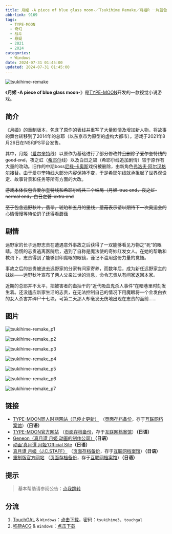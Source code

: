 ```yaml
---
title: 月姫 -A piece of blue glass moon-／Tsukihime Remake／月姬R 一片蓝色玻璃月亮／Rebirth 重置 重制
abbrlink: 9169
tags:
  - TYPE-MOON
  - 奇幻
  - 战斗
  - 悬疑
  - 2021
  - 2024
categories:
  - Windows
date: 2024-07-31 01:45:00
updated: 2024-07-31 01:45:00
---
```


![tsukihime-remake](https://static.saop.cc/vns/img/tsukihime-remake.webp)

《**月姬 -A piece of blue glass moon-**》是[TYPE-MOON](https://zh.moegirl.org.cn/TYPE-MOON)开发的一款视觉小说游戏。

<!-- more -->

## 简介

《[月姬](https://zh.moegirl.org.cn/月姬)》的重制版本，包含了原作的表线并重写了大量剧情及增加新人物，将故事的舞台转移到了2014年的总耶（以东京市为原型的虚构大都市）。游戏于2021年8月26日在NS和PS平台发售。

其中，月姬（[爱尔奎特](https://zh.moegirl.org.cn/爱尔奎特)线）以原作为基础进行了部分修改~~并且删除了爱尔奎特线的good end~~，夜之虹（[希耶尔](https://zh.moegirl.org.cn/希耶尔(月姬))线）以及白日之碧（希耶尔线追加剧情）较于原作有大量的改动。旧作的中期boss[尼禄·卡奥斯](https://zh.moegirl.org.cn/尼禄·卡奥斯)戏份被删除，由新角色[弗洛夫·阿尔汉格尔](https://zh.moegirl.org.cn/弗洛夫·阿尔汉格尔)接替。由于爱尔奎特线大部分内容保持不变，于是希耶尔线就承担起了世界观设定、故事背景和任务等所有方面的大改。

~~游戏本体仅包含爱尔奎特线和希耶尔线共三个结局（月姬-true end，夜之虹-normal end，白日之碧-extra end~~

~~至于包含远野秋叶，翡翠，琥珀和五月的里线，蘑菇表示请以期待下一次奥运会的心情慢慢等待论鸽子还得看蘑菇~~

## 剧情

远野家的长子远野志贵在遭遇意外事故之后获得了一双能够看见万物之“死”的眼睛。恐慌的志贵逃离医院后，遇到了自称是魔法使的奇妙红发女人。在她的帮助和教诲下，志贵得到了能够封印魔眼的眼镜，谨记不滥用这份力量的觉悟。

事故之后的志贵被送去远野家的分家有间家寄养，而数年后，成为新任远野家主的妹妹——远野秋叶宣布了两人父亲过世的消息，命令志贵从有间家返回本家。

近期的总耶并不太平，把被害者的血抽干的“近代吸血鬼杀人事件”在暗巷里时刻发生着。还没适应新家生活的志贵，在无法控制自己的情况下用魔眼将一个金发白衣的女人杀害并碎尸十七块，可第二天那人却毫发无伤地出现在志贵的面前……

## 图片

![tsukihime-remake_p1](https://static.saop.cc/vns/img/tsukihime-remake_p1.webp)

![tsukihime-remake_p2](https://static.saop.cc/vns/img/tsukihime-remake_p2.webp)

![tsukihime-remake_p3](https://static.saop.cc/vns/img/tsukihime-remake_p3.webp)

![tsukihime-remake_p4](https://static.saop.cc/vns/img/tsukihime-remake_p4.webp)

![tsukihime-remake_p5](https://static.saop.cc/vns/img/tsukihime-remake_p5.webp)

![tsukihime-remake_p6](https://static.saop.cc/vns/img/tsukihime-remake_p6.webp)

![tsukihime-remake_p7](https://static.saop.cc/vns/img/tsukihime-remake_p7.webp)

## 链接

- [TYPE-MOON同人时期网站（已停止更新）](http://www.typemoon.org/) （[页面存档备份](https://web.archive.org/web/20100304150149/http://www.typemoon.org/)，存于[互联网档案馆](https://zh.wikipedia.org/wiki/互联网档案馆)）**（日语）**
- [TYPE-MOON官方网站](http://www.typemoon.com/) （[页面存档备份](https://web.archive.org/web/20061121165221/http://www.typemoon.com/)，存于[互联网档案馆](https://zh.wikipedia.org/wiki/互联网档案馆)）**（日语）**
- [Geneon（真月谭 月姫 动画的制作公司）](https://web.archive.org/web/20090306081912/http://www.geneon-ent.co.jp/)**（日语）**
- [动画‘真月谭 月姫’Official Site](https://web.archive.org/web/20071211060931/http://www.geneon-ent.co.jp/rondorobe/anime/tsukihime/)**（日语）**
- [真月谭 月姬（J.C.STAFF）](http://www.jcstaff.co.jp/sho-sai/tsuki-shokai/tsuki-index.htm) （[页面存档备份](https://web.archive.org/web/20160227151939/http://www.jcstaff.co.jp/sho-sai/tsuki-shokai/tsuki-index.htm)，存于[互联网档案馆](https://zh.wikipedia.org/wiki/互联网档案馆)）**（日语）**
- [重制版官方网站](http://typemoon.com/products/tsukihime/) （[页面存档备份](https://web.archive.org/web/20211121095655/http://typemoon.com/products/tsukihime/)，存于[互联网档案馆](https://zh.wikipedia.org/wiki/互联网档案馆)）**（日语）**

## 提示

> 基本帮助请参阅公告：[点我跳转](/p/announcement/)

## 分流

1. [TouchGAL](https://touchgal.net/) & `Windows`：[点击下载](https://pan.touchgal.net/s/DprwSx)，密码：`tsukihime3`、`touchgal`
2. [稻荷ACG](https://amoebi.com/) & `Windows`：[点击下载](https://sakustar.me/art/8298)
